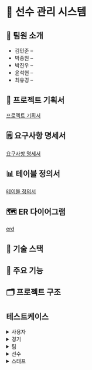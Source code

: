 # 🎯 선수 관리 시스템

## 👥 팀원 소개
- 김민준 – 
- 박종원 – 
- 박진우 – 
- 윤석현 – 
- 최유경 – 

## 📝 프로젝트 기획서
[프로젝트 기획서](docs/PlayerManagement_ProjectProposal.md)

## 🗒️ 요구사항 명세서
[요구사항 명세서](https://docs.google.com/spreadsheets/d/1qhkPlvUMm9yCUx77oIeDukqOrJNGM85g3CbTBZ34niw/edit?usp=sharing)

## 📊 테이블 정의서
[테이블 정의서](https://docs.google.com/spreadsheets/d/1Q1egMS5cPVRtyZelnnXaTjeVe6Mj0uGjum8gsACMbF0/edit?usp=sharing)

## 🗺️ ER 다이어그램
[erd](https://www.erdcloud.com/d/ioEKRYGXJoH7n92cP)

## 🔧 기술 스택

## 🌟 주요 기능

## 🗂️ 프로젝트 구조

## 테스트케이스
<details>
  <summary>사용자</summary>
  <details>
    <summary>회원관리</summary>
    <details>
      <summary>회원 가입</summary>
    </details>
    <details>
      <summary>회원 정보 조회</summary>
      권한 조회
    </details>
    <details>
      <summary>회원 정보 수정</summary>
    </details>
    <details>
      <summary>회원 탈퇴</summary>
    </details>
  </details>
  <details>
    <summary>로그인</summary>
    아이디 정보 조회
  </details>
  <details>
    <summary>아이디 찾기</summary>
  </details>
  <details>
    <summary>비밀번호 찾기</summary>
  </details>
</details>
<details>
  <summary>경기</summary>
    <details>
      <summary>경기 등록</summary>
    </details>
    <details>
      <summary>경기 수정</summary>
    </details>
    <details>
      <summary>경기 삭제</summary>
    </details>
    <details>
      <summary>경기 리스트 조회</summary>
    </details>
    <details>
      <summary>경기 상세 조회</summary>
      경기 상세 조회
      각 지표별 선수 조회
    </details>
</details>
<details>
  <summary>팀</summary>
  <details>
    <summary>팀 정보 등록</summary>
  </details>
  <details>
    <summary>팀 정보 수정</summary>
  </details>
  <details>
    <summary>팀 정보 삭제</summary>
  </details>
  <details>
    <summary>팀 리스트 조회</summary>
  </details>
  <details>
    <summary>팀 정보 조회</summary>
      팀 소속 선수 조회
    <details>
    <summary>팀 성적 조회</summary>
      승률 조회
      ![LG 2024 승률 조회](https://github.com/user-attachments/assets/997936be-0dab-489f-bf50-8b9ebb5344c8)

      승/패 조
      시즌별 성적 조회
  </details>
  </details>
</details>
<details>
  <summary>선수</summary>
  <details>
    <summary>선수 정보 등록</summary>
  </details>
  <details>
    <summary>선수 정보 수정</summary>
  </details>
  <details>
    <summary>선수 정보 삭제</summary>
  </details>
  <details>
    <summary>선수 정보 조회</summary>
  </details>
  <details>
    <summary>선수 기록</summary>
  </details>
  <details>
    <summary>선수 계약</summary>
  </details>
  <details>
    <summary>선수 훈련</summary>
  </details>
</details>
<details>
    <summary>스태프</summary>
  <details>
    <summary>스태프 정보 등록</summary>
  </details>
  <details>
    <summary>스태프 정보 수정</summary>
  </details>
  <details>
    <summary>스태프 정보 삭제</summary>
  </details>
  <details>
    <summary>스태프 정보 조회</summary>
    역할 조회
    은퇴 스태프 조회
    스태프 경력 조회
  </details>
</details>
